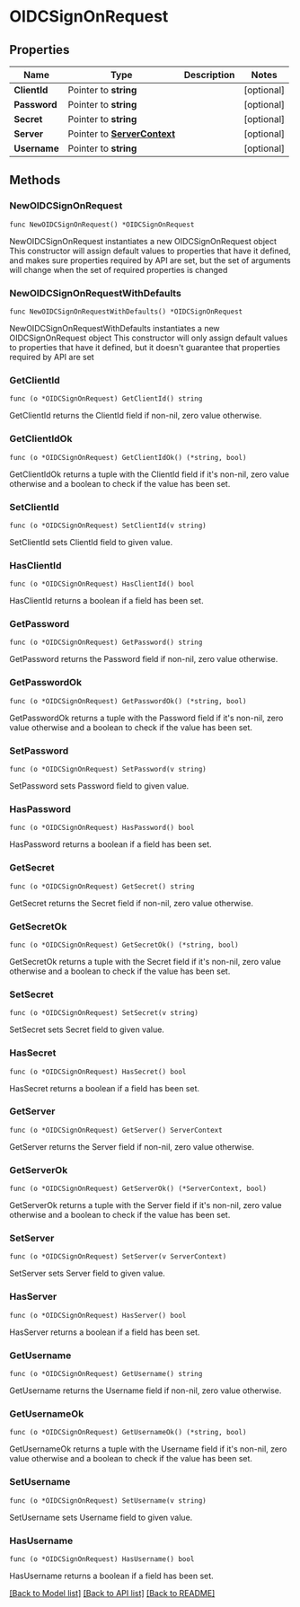 # OIDCSignOnRequest

## Properties

Name | Type | Description | Notes
------------ | ------------- | ------------- | -------------
**ClientId** | Pointer to **string** |  | [optional] 
**Password** | Pointer to **string** |  | [optional] 
**Secret** | Pointer to **string** |  | [optional] 
**Server** | Pointer to [**ServerContext**](ServerContext.md) |  | [optional] 
**Username** | Pointer to **string** |  | [optional] 

## Methods

### NewOIDCSignOnRequest

`func NewOIDCSignOnRequest() *OIDCSignOnRequest`

NewOIDCSignOnRequest instantiates a new OIDCSignOnRequest object
This constructor will assign default values to properties that have it defined,
and makes sure properties required by API are set, but the set of arguments
will change when the set of required properties is changed

### NewOIDCSignOnRequestWithDefaults

`func NewOIDCSignOnRequestWithDefaults() *OIDCSignOnRequest`

NewOIDCSignOnRequestWithDefaults instantiates a new OIDCSignOnRequest object
This constructor will only assign default values to properties that have it defined,
but it doesn't guarantee that properties required by API are set

### GetClientId

`func (o *OIDCSignOnRequest) GetClientId() string`

GetClientId returns the ClientId field if non-nil, zero value otherwise.

### GetClientIdOk

`func (o *OIDCSignOnRequest) GetClientIdOk() (*string, bool)`

GetClientIdOk returns a tuple with the ClientId field if it's non-nil, zero value otherwise
and a boolean to check if the value has been set.

### SetClientId

`func (o *OIDCSignOnRequest) SetClientId(v string)`

SetClientId sets ClientId field to given value.

### HasClientId

`func (o *OIDCSignOnRequest) HasClientId() bool`

HasClientId returns a boolean if a field has been set.

### GetPassword

`func (o *OIDCSignOnRequest) GetPassword() string`

GetPassword returns the Password field if non-nil, zero value otherwise.

### GetPasswordOk

`func (o *OIDCSignOnRequest) GetPasswordOk() (*string, bool)`

GetPasswordOk returns a tuple with the Password field if it's non-nil, zero value otherwise
and a boolean to check if the value has been set.

### SetPassword

`func (o *OIDCSignOnRequest) SetPassword(v string)`

SetPassword sets Password field to given value.

### HasPassword

`func (o *OIDCSignOnRequest) HasPassword() bool`

HasPassword returns a boolean if a field has been set.

### GetSecret

`func (o *OIDCSignOnRequest) GetSecret() string`

GetSecret returns the Secret field if non-nil, zero value otherwise.

### GetSecretOk

`func (o *OIDCSignOnRequest) GetSecretOk() (*string, bool)`

GetSecretOk returns a tuple with the Secret field if it's non-nil, zero value otherwise
and a boolean to check if the value has been set.

### SetSecret

`func (o *OIDCSignOnRequest) SetSecret(v string)`

SetSecret sets Secret field to given value.

### HasSecret

`func (o *OIDCSignOnRequest) HasSecret() bool`

HasSecret returns a boolean if a field has been set.

### GetServer

`func (o *OIDCSignOnRequest) GetServer() ServerContext`

GetServer returns the Server field if non-nil, zero value otherwise.

### GetServerOk

`func (o *OIDCSignOnRequest) GetServerOk() (*ServerContext, bool)`

GetServerOk returns a tuple with the Server field if it's non-nil, zero value otherwise
and a boolean to check if the value has been set.

### SetServer

`func (o *OIDCSignOnRequest) SetServer(v ServerContext)`

SetServer sets Server field to given value.

### HasServer

`func (o *OIDCSignOnRequest) HasServer() bool`

HasServer returns a boolean if a field has been set.

### GetUsername

`func (o *OIDCSignOnRequest) GetUsername() string`

GetUsername returns the Username field if non-nil, zero value otherwise.

### GetUsernameOk

`func (o *OIDCSignOnRequest) GetUsernameOk() (*string, bool)`

GetUsernameOk returns a tuple with the Username field if it's non-nil, zero value otherwise
and a boolean to check if the value has been set.

### SetUsername

`func (o *OIDCSignOnRequest) SetUsername(v string)`

SetUsername sets Username field to given value.

### HasUsername

`func (o *OIDCSignOnRequest) HasUsername() bool`

HasUsername returns a boolean if a field has been set.


[[Back to Model list]](../README.md#documentation-for-models) [[Back to API list]](../README.md#documentation-for-api-endpoints) [[Back to README]](../README.md)



